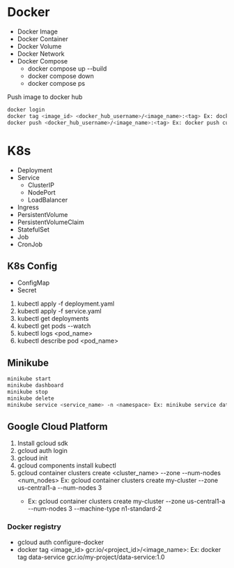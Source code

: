 # Docker
* Docker Image 
* Docker Container 
* Docker Volume 
* Docker Network 
* Docker Compose
  * docker compose up --build
  * docker compose down
  * docker compose ps

Push image to docker hub
```bash
docker login
docker tag <image_id> <docker_hub_username>/<image_name>:<tag> Ex: docker tag data-service cucarot123/data-service:1.0
docker push <docker_hub_username>/<image_name>:<tag> Ex: docker push cucarot123/data-service:1.0
```

# K8s
+ Deployment
+ Service
  + ClusterIP
  + NodePort
  + LoadBalancer
+ Ingress
+ PersistentVolume
+ PersistentVolumeClaim
+ StatefulSet
+ Job
+ CronJob

## K8s Config
+ ConfigMap
+ Secret


1. kubectl apply -f deployment.yaml
2. kubectl apply -f service.yaml
3. kubectl get deployments
4. kubectl get pods --watch
5. kubectl logs <pod_name>
6. kubectl describe pod <pod_name>

## Minikube
```bash
minikube start
minikube dashboard
minikube stop
minikube delete
minikube service <service_name> -n <namespace> Ex: minikube service data-service -n default
```


## Google Cloud Platform
1. Install gcloud sdk
2. gcloud auth login
3. gcloud init
4. gcloud components install kubectl
5. gcloud container clusters create <cluster_name> --zone <zone> --num-nodes <num_nodes> Ex: gcloud container clusters create my-cluster --zone us-central1-a --num-nodes 3
   * Ex: gcloud container clusters create my-cluster --zone us-central1-a --num-nodes 3 --machine-type n1-standard-2

### Docker registry
* gcloud auth configure-docker
* docker tag <image_id> gcr.io/<project_id>/<image_name>:<tag> Ex: docker tag data-service gcr.io/my-project/data-service:1.0
